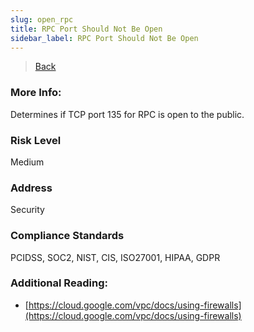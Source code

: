 ```yaml
---
slug: open_rpc
title: RPC Port Should Not Be Open
sidebar_label: RPC Port Should Not Be Open
---
```

> [Back](../../gcpvpcmonitoring)

### More Info:
Determines if TCP port 135 for RPC is open to the public.

### Risk Level
Medium

### Address
Security

### Compliance Standards
PCIDSS, SOC2, NIST, CIS, ISO27001, HIPAA, GDPR

### Additional Reading:
- [https://cloud.google.com/vpc/docs/using-firewalls](https://cloud.google.com/vpc/docs/using-firewalls) 
